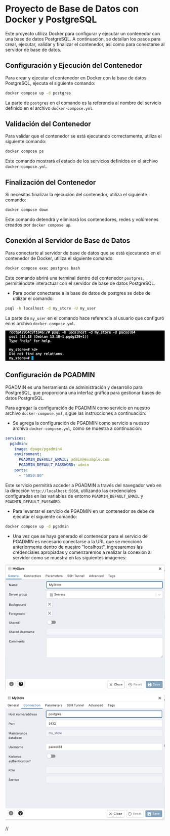 # Proyecto de Base de Datos con Docker y PostgreSQL

Este proyecto utiliza Docker para configurar y ejecutar un contenedor con una base de datos PostgreSQL. A continuación, se detallan los pasos para crear, ejecutar, validar y finalizar el contenedor, así como para conectarse al servidor de base de datos.

## Configuración y Ejecución del Contenedor

Para crear y ejecutar el contenedor en Docker con la base de datos PostgreSQL, ejecuta el siguiente comando:

```sh
docker compose up -d postgres
```

La parte de `postgres` en el comando es la referencia al nombre del servicio definido en el archivo `docker-compose.yml`.

## Validación del Contenedor

Para validar que el contenedor se está ejecutando correctamente, utiliza el siguiente comando:

```sh
docker compose ps
```

Este comando mostrará el estado de los servicios definidos en el archivo `docker-compose.yml`.

## Finalización del Contenedor

Si necesitas finalizar la ejecución del contenedor, utiliza el siguiente comando:

```sh
docker compose down
```

Este comando detendrá y eliminará los contenedores, redes y volúmenes creados por `docker compose up`.

## Conexión al Servidor de Base de Datos

Para conectarte al servidor de base de datos que se está ejecutando en el contenedor de Docker, utiliza el siguiente comando:

```sh
docker compose exec postgres bash
```

Este comando abrirá una terminal dentro del contenedor `postgres`, permitiéndote interactuar con el servidor de base de datos PostgreSQL.

- Para poder conectarse a la base de datos de postgres se debe de utilizar el comando:

```sh
psql -h localhost -d my_store -U my_user
```

La parte de `my_user` en el comando hace referencia al usuario que configuró en el archivo `docker-compose.yml`.

![alt text](image.png)

## Configuración de PGADMIN

PGADMIN es una herramienta de administración y desarrollo para PostgreSQL, que proporciona una interfaz gráfica para gestionar bases de datos PostgreSQL.

Para agregar la configuración de PGADMIN como servicio en nuestro archivo `docker-compose.yml`, sigue las instrucciones a continuación:

- Se agrega la configuración de PGADMIN como servicio a nuestro archivo `docker-compose.yml`, como se muestra a continuación:

```yaml
services:
  pgadmin:
    image: dpage/pgadmin4
    environment:
      PGADMIN_DEFAULT_EMAIL: admin@example.com
      PGADMIN_DEFAULT_PASSWORD: admin
    ports:
      - "5050:80"
```

Este servicio permitirá acceder a PGADMIN a través del navegador web en la dirección `http://localhost:5050`, utilizando las credenciales configuradas en las variables de entorno `PGADMIN_DEFAULT_EMAIL` y `PGADMIN_DEFAULT_PASSWORD`.

- Para levantar el servicio de PGADMIN en un contenedor se debe de ejecutar el siguiente comando:

```sh
docker compose up -d pgadmin
```

- Una vez que se haya generado el contenedor para el servicio de PGADMIN es necesario conectarse a la URL que se mencionó anteriormente dentro de nuestro "localhost", ingresaremos las credenciales apropiadas y comenzaremos a realizar la conexión al servidor como se muestra en las siguientes imágenes:

![alt text](image-1.png)

![alt text](image-2.png)

//
